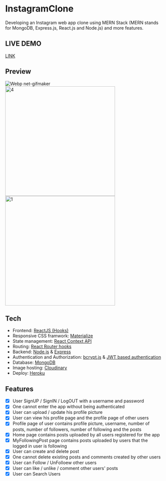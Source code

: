 # InstagramClone  

Developing an Instagram web app clone using MERN Stack (MERN stands for MongoDB, Express.js, React.js and Node.js) and more features.

## LIVE DEMO
[LINK](https://instagram-clone-shir.herokuapp.com/) 

## Preview
![Webp net-gifmaker](https://user-images.githubusercontent.com/46241467/98472181-1141d600-21fa-11eb-8d73-a9313cf2b86b.gif)  
<img width="350" alt="4" src="https://user-images.githubusercontent.com/46241467/98484512-af449900-2218-11eb-8973-d0f1c235b4bb.png">
<img width="350" alt="1" src="https://user-images.githubusercontent.com/46241467/98484546-faf74280-2218-11eb-8417-5da7ba2b0447.png">


## Tech
* Frontend: [ReactJS (Hooks)](https://reactjs.org/docs/hooks-intro.html)
* Responsive CSS framwork: [Materialize](https://materializecss.com/)
* State management: [React Context API](https://reactjs.org/docs/context.html)
* Routing: [React Router hooks](https://reactrouter.com/web/api/Hooks)
* Backend: [Node.js](https://nodejs.org/en/) & [Express](https://expressjs.com/)
* Authentication and Authorization: [bcrypt.js](https://www.npmjs.com/package/bcryptjs) & [JWT based authentication](https://jwt.io/introduction/)
* Database: [MongoDB](https://www.mongodb.com/)
* Image hosting: [Cloudinary](https://cloudinary.com/)
* Deploy: [Heroku](https://devcenter.heroku.com/)

## Features
- [x] User SignUP / SignIN / LogOUT with a username and password
- [x] One cannot enter the app without being authenticated
- [x] User can upload / update his profile picture
- [x] User can view his profile page and the profile page of other users
- [x] Profile page of user contains profile picture, username, number of posts, number of followers, number of following and the posts
- [x] Home page contains posts uploaded by all users registered for the app
- [x] MyFollowingPost page contains posts uploaded by users that the logged in user is following
- [x] User can create and delete post
- [x] One cannot delete existing posts and comments created by other users
- [x] User can Follow / UnFolloew other users
- [x] User can like / unlike / comment other users' posts 
- [x] User can Search Users
